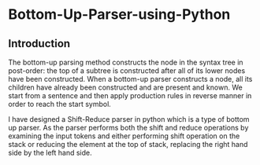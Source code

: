 # Bottom-Up-Parser-using-Python


## Introduction

The bottom-up parsing method constructs the node in the syntax tree in post-order: the top of a subtree is constructed after all of its lower nodes have been constructed. When a bottom-up parser constructs a node, all its children have already been constructed and are present and known. We start from a sentence and then apply production rules in reverse manner in order to reach the start symbol. 

I have designed a Shift-Reduce parser in python which is a type of bottom up parser. As the parser performs both the shift and reduce operations by examining the input tokens and either performing shift operation on the stack or reducing the element at the top of stack, replacing the right hand side by the left hand side. 
